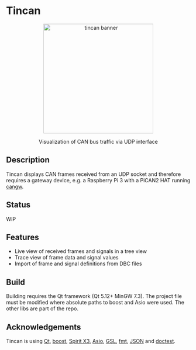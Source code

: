 # Tincan
<p align="center"><img src="https://github.com/mwkpe/tincan/blob/master/tincan.png" alt="tincan banner" width="300"></p>
<p align="center">Visualization of CAN bus traffic via UDP interface</p>

Description
---
Tincan displays CAN frames received from an UDP socket and therefore requires a gateway device, e.g. a Raspberry Pi 3 with a PiCAN2 HAT running [cangw](https://github.com/jwkpeter/cantools).

Status
---
WIP

Features
---
* Live view of received frames and signals in a tree view
* Trace view of frame data and signal values
* Import of frame and signal definitions from DBC files

Build
---
Building requires the Qt framework (Qt 5.12+ MinGW 7.3). The project file must be modified where absolute paths to boost and Asio were used. The other libs are part of the repo.

Acknowledgements
---
Tincan is using [Qt](http://https://www.qt.io), [boost](http://www.boost.org/), [Spirit X3](http://boost-spirit.com), [Asio](https://think-async.com/), [GSL](https://github.com/Microsoft/GSL), [fmt](https://github.com/fmtlib/fmt), [JSON](https://github.com/nlohmann/json) and [doctest](https://github.com/onqtam/doctest).
